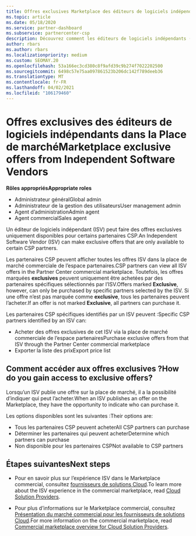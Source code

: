 ```yaml
---
title: Offres exclusives Marketplace des éditeurs de logiciels indépendants
ms.topic: article
ms.date: 05/18/2020
ms.service: partner-dashboard
ms.subservice: partnercenter-csp
description: Découvrez comment les éditeurs de logiciels indépendants (ISV) rendent certaines offres exclusives et disponibles uniquement pour des partenaires CSP spécifiques.
author: rbars
ms.author: rbars
ms.localizationpriority: medium
ms.custom: SEOMAY.20
ms.openlocfilehash: 53a166ec3cd380c8f9afd39c9b274f7022202500
ms.sourcegitcommit: 6498c57e75aa097861523b206dc142f789deeb36
ms.translationtype: MT
ms.contentlocale: fr-FR
ms.lasthandoff: 04/02/2021
ms.locfileid: "106179460"
---
```

# <a name="marketplace-exclusive-offers-from-independent-software-vendors"></a><span data-ttu-id="fd8ac-103">Offres exclusives des éditeurs de logiciels indépendants dans la Place de marché</span><span class="sxs-lookup"><span data-stu-id="fd8ac-103">Marketplace exclusive offers from Independent Software Vendors</span></span>

<span data-ttu-id="fd8ac-104">**Rôles appropriés**</span><span class="sxs-lookup"><span data-stu-id="fd8ac-104">**Appropriate roles**</span></span>

- <span data-ttu-id="fd8ac-105">Administrateur général</span><span class="sxs-lookup"><span data-stu-id="fd8ac-105">Global admin</span></span>
- <span data-ttu-id="fd8ac-106">Administrateur de la gestion des utilisateurs</span><span class="sxs-lookup"><span data-stu-id="fd8ac-106">User management admin</span></span>
- <span data-ttu-id="fd8ac-107">Agent d’administration</span><span class="sxs-lookup"><span data-stu-id="fd8ac-107">Admin agent</span></span>
- <span data-ttu-id="fd8ac-108">Agent commercial</span><span class="sxs-lookup"><span data-stu-id="fd8ac-108">Sales agent</span></span>

<span data-ttu-id="fd8ac-109">Un éditeur de logiciels indépendant (ISV) peut faire des offres exclusives uniquement disponibles pour certains partenaires CSP.</span><span class="sxs-lookup"><span data-stu-id="fd8ac-109">An Independent Software Vendor (ISV) can make exclusive offers that are only available to certain CSP partners.</span></span>

<span data-ttu-id="fd8ac-110">Les partenaires CSP peuvent afficher toutes les offres ISV dans la place de marché commerciale de l’espace partenaires.</span><span class="sxs-lookup"><span data-stu-id="fd8ac-110">CSP partners can view all ISV offers in the Partner Center commercial marketplace.</span></span> <span data-ttu-id="fd8ac-111">Toutefois, les offres marquées **exclusives** peuvent uniquement être achetées par des partenaires spécifiques sélectionnés par l’ISV.</span><span class="sxs-lookup"><span data-stu-id="fd8ac-111">Offers marked **Exclusive**, however, can only be purchased by specific partners selected by the ISV.</span></span> <span data-ttu-id="fd8ac-112">Si une offre n’est pas marquée comme **exclusive**, tous les partenaires peuvent l’acheter.</span><span class="sxs-lookup"><span data-stu-id="fd8ac-112">If an offer is not marked **Exclusive**, all partners can purchase it.</span></span>

<span data-ttu-id="fd8ac-113">Les partenaires CSP spécifiques identifiés par un ISV peuvent :</span><span class="sxs-lookup"><span data-stu-id="fd8ac-113">Specific CSP partners identified by an ISV can:</span></span>

- <span data-ttu-id="fd8ac-114">Acheter des offres exclusives de cet ISV via la place de marché commerciale de l’espace partenaires</span><span class="sxs-lookup"><span data-stu-id="fd8ac-114">Purchase exclusive offers from that ISV through the Partner Center commercial marketplace</span></span>
- <span data-ttu-id="fd8ac-115">Exporter la liste des prix</span><span class="sxs-lookup"><span data-stu-id="fd8ac-115">Export price list</span></span>

## <a name="how-do-you-gain-access-to-exclusive-offers"></a><span data-ttu-id="fd8ac-116">Comment accéder aux offres exclusives ?</span><span class="sxs-lookup"><span data-stu-id="fd8ac-116">How do you gain access to exclusive offers?</span></span>

<span data-ttu-id="fd8ac-117">Lorsqu’un ISV publie une offre sur la place de marché, il a la possibilité d’indiquer qui peut l’acheter.</span><span class="sxs-lookup"><span data-stu-id="fd8ac-117">When an ISV publishes an offer on the Marketplace, they have the opportunity to indicate who can purchase it.</span></span>

<span data-ttu-id="fd8ac-118">Les options disponibles sont les suivantes :</span><span class="sxs-lookup"><span data-stu-id="fd8ac-118">Their options are:</span></span>

- <span data-ttu-id="fd8ac-119">Tous les partenaires CSP peuvent acheter</span><span class="sxs-lookup"><span data-stu-id="fd8ac-119">All CSP partners can purchase</span></span>
- <span data-ttu-id="fd8ac-120">Déterminer les partenaires qui peuvent acheter</span><span class="sxs-lookup"><span data-stu-id="fd8ac-120">Determine which partners can purchase</span></span>
- <span data-ttu-id="fd8ac-121">Non disponible pour les partenaires CSP</span><span class="sxs-lookup"><span data-stu-id="fd8ac-121">Not available to CSP partners</span></span>

## <a name="next-steps"></a><span data-ttu-id="fd8ac-122">Étapes suivantes</span><span class="sxs-lookup"><span data-stu-id="fd8ac-122">Next steps</span></span>

- <span data-ttu-id="fd8ac-123">Pour en savoir plus sur l’expérience ISV dans le Marketplace commercial, consultez [fournisseurs de solutions Cloud](/azure/marketplace/cloud-solution-providers).</span><span class="sxs-lookup"><span data-stu-id="fd8ac-123">To learn more about the ISV experience in the commercial marketplace, read [Cloud Solution Providers](/azure/marketplace/cloud-solution-providers).</span></span>

- <span data-ttu-id="fd8ac-124">Pour plus d’informations sur le Marketplace commercial, consultez [Présentation du marché commercial pour les fournisseurs de solutions Cloud](csp-commercial-marketplace-overview.md).</span><span class="sxs-lookup"><span data-stu-id="fd8ac-124">For more information on the commercial marketplace, read [Commercial marketplace overview for Cloud Solution Providers](csp-commercial-marketplace-overview.md).</span></span>